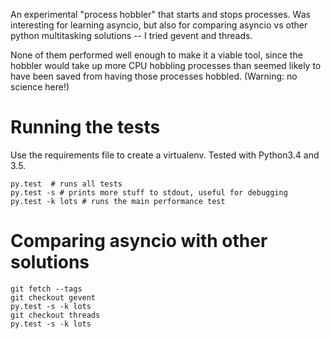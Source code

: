 An experimental "process hobbler" that starts and stops processes.  Was
interesting for learning asyncio, but also for comparing asyncio vs other
python multitasking solutions -- I tried gevent and threads.

None of them performed well enough to make it a viable tool, since the
hobbler would take up more CPU hobbling processes than seemed likely
to have been saved from having those processes hobbled.  (Warning: no science
here!)


# Running the tests

Use the requirements file to create a virtualenv.  Tested with Python3.4 and 3.5.

    py.test  # runs all tests
    py.test -s # prints more stuff to stdout, useful for debugging
    py.test -k lots # runs the main performance test

# Comparing asyncio with other solutions

    git fetch --tags
    git checkout gevent
    py.test -s -k lots
    git checkout threads
    py.test -s -k lots

